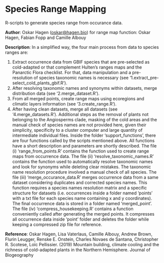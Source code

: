 # Species Range Mapping
R-scripts to generate species range from occurance data.

**Author**: Oskar Hagen (oskar@hagen.bio)
for range map function: Oskar Hagen, Fabian Fopp and Camille Albouy

**Description**: In a simplified way, the four main process from data to species ranges are: 
1.	Extract occurrence data from GBIF species that are pre-selected as cold-adapted or that complement Hulten’s ranges maps and the Panarctic Flora checklist. For that, data manipulation and a pre-resolution of species taxonomic names is necessary (see ‘1.extract_pre-select_cold_plants_gbif.R’).
2.	After resolving taxonomic names and synonyms within datasets, merge distribution data (see ‘2.merge_dataset.R’).
3.	From all merged points, create range maps using ecoregions and climatic layers information (see ‘3.create_range.R’).
4.	After having clean datasets, merge all datasets (see ‘4.merge_datasets.R’).
Additional steps as the removal of plants not belonging to the Angiosperms clade, masking of the cold areas and the manual check of species names are not provided here, given their simplicity, specificity to a cluster computer and large quantity of intermediate individual files.
Inside the folder ‘support_functions’, there are four functions called by the scripts mentioned above. All functions have a short description and parameters are shortly described.
The file (i) ‘range_from_points.R’ contains the function used to create range maps from occurrence data. The file (ii) ‘resolve_taxonomic_names.R’ contains the function used to automatically resolve taxonomic names and look for synonyms while deleting clear mistakes. The taxonomic name resolution procedure involved a manual check of all species. The file (iii) ‘merge_occurance_data.R’ merges occurrence data from a same dataset considering duplicates and corrected species names. This function requires a species names resolution matrix and a specific structure for datasets (i.e. occurrences inside a folder named ‘points’ with a txt file for each species name containing x and y coordinates). The final occurrence data is stored in a folder named ‘merged_point’. The file (iv) ‘compress_housekeeping.R’ contains a function conveniently called after generating the merged points. It compresses all occurrence data inside ‘point’ folder and deletes the folder while keeping a compressed zip file for reference. 

**Reference**: Oskar Hagen, Lisa Vaterlaus, Camille Albouy, Andrew Brown, Flurin Leugger, Renske E. Onstein, Charles Novaes de Santana, Christopher R. Scotese, Loïc Pellissier. (2019) Mountain building, climate cooling and the richness of cold-adapted plants in the Northern Hemisphere. Journal of Biogeography
